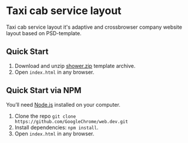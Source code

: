 # Taxi cab service layout
Taxi cab service layout it's adaptive and crossbrowser company website layout based on PSD-template.

## Quick Start

1. Download and unzip [shower.zip](https://github.com/ilerofeev/taxi-cab-service/archive/master.zip) template archive.
2. Open `index.html` in any browser.

## Quick Start via NPM

You’ll need [Node.js](https://nodejs.org/) installed on your computer.

1. Clone the repo `git clone https://github.com/GoogleChrome/web.dev.git`
1. Install dependencies: `npm install`.
2. Open `index.html` in any browser.
